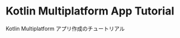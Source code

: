 Kotlin Multiplatform App Tutorial
=================================

Kotlin Multiplatform アプリ作成のチュートリアル

